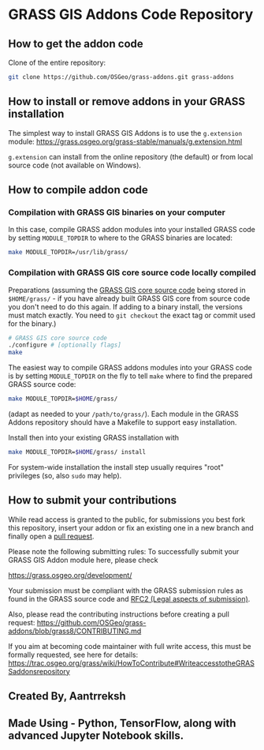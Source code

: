 # GRASS GIS Addons Code Repository

## How to get the addon code

Clone of the entire repository:

```bash
git clone https://github.com/OSGeo/grass-addons.git grass-addons
```

## How to install or remove addons in your GRASS installation

The simplest way to install GRASS GIS Addons is to use the `g.extension`
module:
<https://grass.osgeo.org/grass-stable/manuals/g.extension.html>

`g.extension` can install from the online repository (the default) or from
local source code (not available on Windows).

## How to compile addon code

### Compilation with GRASS GIS binaries on your computer

In this case, compile GRASS addon modules into your installed GRASS code
by setting `MODULE_TOPDIR` to where to the GRASS binaries are located:

```bash
make MODULE_TOPDIR=/usr/lib/grass/
```

### Compilation with GRASS GIS core source code locally compiled

Preparations (assuming the [GRASS GIS core source code](https://github.com/OSGeo/grass)
being stored in `$HOME/grass/` - if you have already built GRASS GIS core from
source code you don't need to do this again. If adding to a binary install,
the versions must match exactly. You need to `git checkout` the exact tag
or commit used for the binary.)

```bash
# GRASS GIS core source code
./configure # [optionally flags]
make
```

The easiest way to compile GRASS addons modules into your GRASS code
is by setting `MODULE_TOPDIR` on the fly to tell `make` where to
find the prepared GRASS source code:

```bash
make MODULE_TOPDIR=$HOME/grass/
```

(adapt as needed to your `/path/to/grass/`). Each module in the GRASS
Addons repository should have a Makefile to support easy
installation.

Install then into your existing GRASS installation with

```bash
make MODULE_TOPDIR=$HOME/grass/ install
```

For system-wide installation the install step usually requires "root" privileges
(so, also `sudo` may help).

## How to submit your contributions

While read access is granted to the public, for submissions you best fork
this repository, insert your addon or fix an existing one in a new branch
and finally open a [pull request](https://help.github.com/en/articles/about-pull-requests).

Please note the following submitting rules: To successfully
submit your GRASS GIS Addon module here, please check

<https://grass.osgeo.org/development/>

Your submission must be compliant with the GRASS
submission rules as found in the GRASS source code
and [RFC2 (Legal aspects of submission)](https://github.com/OSGeo/grass/blob/main/doc/development/rfc/legal_aspects_of_code_contributions.md).

Also, please read the contributing instructions before creating a pull request:
<https://github.com/OSGeo/grass-addons/blob/grass8/CONTRIBUTING.md>

If you aim at becoming code maintainer with full write access, this must be
formally requested, see here for details:
<https://trac.osgeo.org/grass/wiki/HowToContribute#WriteaccesstotheGRASSaddonsrepository>

  
## Created By, Aantrreksh  
## Made Using - Python, TensorFlow, along with advanced Jupyter Notebook skills. 
